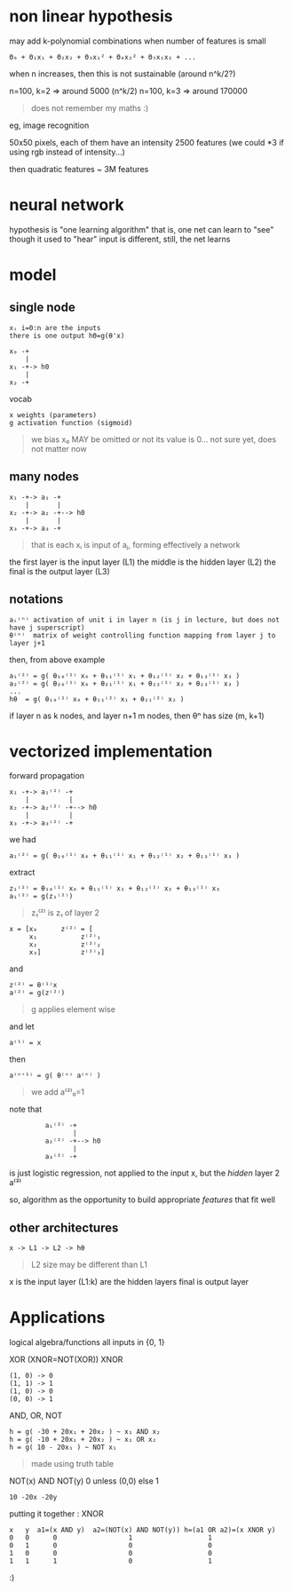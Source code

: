 non linear hypothesis
=====================
may add k-polynomial combinations when number of features is small

    Θ₀ + Θ₁x₁ + Θ₂x₂ + Θ₃x₁² + Θ₄x₂² + Θ₅x₁x₂ + ...

when n increases, then this is not sustainable (around n^k/2?)

n=100, k=2 => around   5000 (n^k/2)
n=100, k=3 => around 170000

> does not remember my maths :)

eg, image recognition

  50x50 pixels, each of them have an intensity
  2500 features
  (we could *3 if using rgb instead of intensity...)

then quadratic features ~ 3M features

neural network
==============
hypothesis is "one learning algorithm"
that is, one net can learn to "see" though it used to "hear"
input is different, still, the net learns

model
=====

single node
-----------

    xᵢ i=0:n are the inputs
    there is one output hΘ=g(θ'x)

    x₀ -+
        |
    x₁ -+-> h0
        |
    x₂ -+

vocab

    x weights (parameters)
    g activation function (sigmoid)

> we bias x₀ MAY be omitted or not its value is 0...
> not sure yet, does not matter now

many nodes
----------

    x₁ -+-> a₁ -+
        |       |
    x₂ -+-> a₂ -+--> h0
        |       |
    x₃ -+-> a₃ -+

> that is each xᵢ is input of aⱼ, forming effectively a network

the first layer is the input layer (L1)
the middle is the hidden layer (L2)
the final is the output layer (L3)

notations
---------

    aᵢ⁽ⁿ⁾ activation of unit i in layer n (is j in lecture, but does not have j superscript)
    θ⁽ⁿ⁾  matrix of weight controlling function mapping from layer j to layer j+1

then, from above example

    a₁⁽²⁾ = g( θ₁₀⁽¹⁾ x₀ + θ₁₁⁽¹⁾ x₁ + θ₁₂⁽¹⁾ x₂ + θ₁₃⁽¹⁾ x₃ )
    a₂⁽²⁾ = g( θ₂₀⁽¹⁾ x₀ + θ₂₁⁽¹⁾ x₁ + θ₂₂⁽¹⁾ x₂ + θ₂₃⁽¹⁾ x₃ )
    ...
    hθ  = g( θ₁₀⁽²⁾ x₀ + θ₁₁⁽²⁾ x₁ + θ₂₁⁽²⁾ x₂ )

if layer n as k nodes, and layer n+1 m nodes, then θⁿ has size (m, k+1)

vectorized implementation
=========================
forward propagation

    x₁ -+-> a₁⁽²⁾ -+
        |          |
    x₂ -+-> a₂⁽²⁾ -+--> h0
        |          |
    x₃ -+-> a₃⁽²⁾ -+

we had

    a₁⁽²⁾ = g( θ₁₀⁽¹⁾ x₀ + θ₁₁⁽¹⁾ x₁ + θ₁₂⁽¹⁾ x₂ + θ₁₃⁽¹⁾ x₃ )

extract

    z₁⁽²⁾ = θ₁₀⁽¹⁾ x₀ + θ₁₁⁽¹⁾ x₁ + θ₁₂⁽¹⁾ x₂ + θ₁₃⁽¹⁾ x₃
    a₁⁽²⁾ = g(z₁⁽²⁾)

>
> z₁⁽²⁾ is z₁ of layer 2
>


    x = [x₀      z⁽²⁾ = [
         x₁           z⁽²⁾₁
         x₂           z⁽²⁾₂
         x₃]          z⁽²⁾₃]

and

    z⁽²⁾ = θ⁽¹⁾x
    a⁽²⁾ = g(z⁽²⁾)

> g applies element wise

and let

    a⁽¹⁾ = x

then

    a⁽ⁿ⁺¹⁾ = g( θ⁽ⁿ⁾ a⁽ⁿ⁾ )

> we add a⁽²⁾₀=1

note that

             a₁⁽²⁾ -+
                    |
             a₂⁽²⁾ -+--> h0
                    |
             a₃⁽²⁾ -+

is just logistic regression, not applied to the input x, but the _hidden_ layer 2 a⁽²⁾

so, algorithm as the opportunity to build appropriate _features_ that fit well

other architectures
-------------------

    x -> L1 -> L2 -> hθ

> L2 size may be different than L1

x is the input layer
(L1:k) are the hidden layers
final is output layer

Applications
============
logical algebra/functions
all inputs in {0, 1}

XOR (XNOR=NOT(XOR))
XNOR

    (1, 0) -> 0
    (1, 1) -> 1
    (1, 0) -> 0
    (0, 0) -> 1

AND, OR, NOT

    h = g( -30 + 20x₁ + 20x₂ ) ~ x₁ AND x₂
    h = g( -10 + 20x₁ + 20x₂ ) ~ x₁ OR x₂
    h = g( 10 - 20x₁ ) ~ NOT x₁

> made using truth table

NOT(x) AND NOT(y)
0 unless (0,0) else 1

    10 -20x -20y

putting it together : XNOR

    x   y  a1=(x AND y)  a2=(NOT(x) AND NOT(y)) h=(a1 OR a2)=(x XNOR y)
    0   0      0                  1                   1
    0   1      0                  0                   0
    1   0      0                  0                   0
    1   1      1                  0                   1

:)
